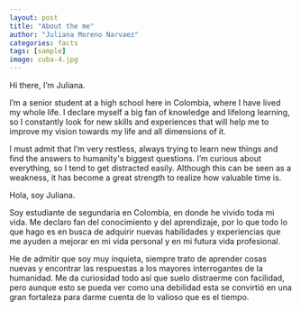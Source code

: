 ```yaml
---
layout: post
title: "About the me"
author: "Juliana Moreno Narvaez"
categories: facts
tags: [sample]
image: cuba-4.jpg
---
```


Hi there, I’m Juliana.

I’m a senior student at a high school here in Colombia, where I have lived my whole life. I declare myself a big fan of knowledge and lifelong learning, so I constantly look for new skills and experiences that will help me to improve my vision towards my life and all dimensions of it.

I must admit that I’m very restless, always trying to learn new things and find the answers to humanity's biggest questions. I’m curious about everything, so I tend to get distracted easily. Although this can be seen as a weakness, it has become a great strength to realize how valuable time is.


Hola, soy Juliana.

Soy estudiante de segundaria en Colombia, en donde he vivido toda mi vida. Me declaro fan del conocimiento y del aprendizaje, por lo que todo lo que hago es en busca de adquirir nuevas habilidades y experiencias que me ayuden a mejorar en mi vida personal y en mi futura vida profesional. 

He de admitir que soy muy inquieta, siempre trato de aprender cosas nuevas y encontrar las respuestas a los mayores interrogantes de la humanidad. Me da curiosidad todo así que suelo distraerme con facilidad, pero aunque esto se pueda ver como una debilidad esta se convirtió en una gran fortaleza para darme cuenta de lo valioso que es el tiempo.
